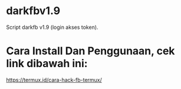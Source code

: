 # darkfbv1.9
Script darkfb v1.9 (login akses token).

# Cara Install Dan Penggunaan, cek link dibawah ini:

https://termux.id/cara-hack-fb-termux/
